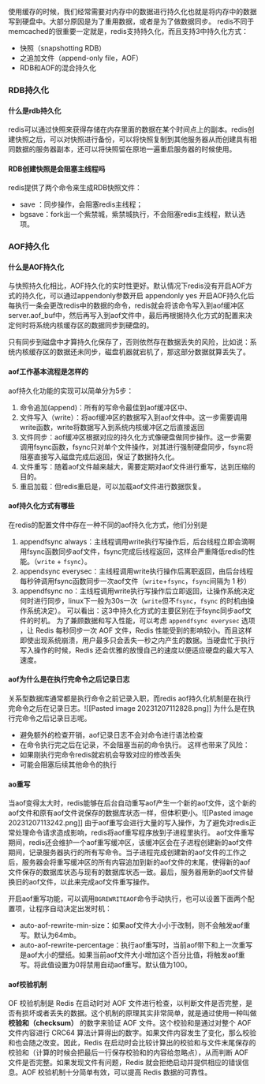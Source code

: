 使用缓存的时候，我们经常需要对内存中的数据进行持久化也就是将内存中的数据写到硬盘中。大部分原因是为了重用数据，或者是为了做数据同步。
redis不同于memcached的很重要一定就是，redis支持持久化，而且支持3中持久化方式：
- 快照（snapshotting RDB）
- 之追加文件（append-only file，AOF）
- RDB和AOF的混合持久化

### RDB持久化
#### 什么是rdb持久化
redis可以通过快照来获得存储在内存里面的数据在某个时间点上的副本。redis创建快照之后，可以对快照进行备份，可以将快照复制到其他服务器从而创建具有相同数据的服务器副本，还可以将快照留在原地一遍重启服务器的时候使用。
#### RDB创建快照是会阻塞主线程吗
redis提供了两个命令来生成RDB快照文件：
- save ：同步操作，会阻塞redis主线程；
- bgsave：fork出一个紫禁城，紫禁城执行，不会阻塞redis主线程，默认选项。

### AOF持久化
#### 什么是AOF持久化
与快照持久化相比，AOF持久化的实时性更好。默认情况下redis没有开启AOF方式的持久化，可以通过appendonly参数开启  appendonly yes
开启AOF持久化后每执行一条会更改redis中的数据的命令，redis就会将该命令写入到aof缓冲区server.aof_buf中，然后再写入到aof文件中，最后再根据持久化方式的配置来决定何时将系统内核缓存区的数据同步到硬盘的。

只有同步到磁盘中才算持久化保存了，否则依然存在数据丢失的风险，比如说：系统内核缓存区的数据还未同步，磁盘机器就宕机了，那这部分数据就算丢失了。

#### aof工作基本流程是怎样的
aof持久化功能的实现可以简单分为5步：
1. 命令追加(append)：所有的写命令最佳到aof缓冲区中、
2. 文件写入（write）：将aof缓冲区的数据写入到aof文件中。这一步需要调用write函数，write将数据写入到系统内核缓冲区之后直接返回
3. 文件同步：aof缓冲区根据对应的持久化方式像硬盘做同步操作。这一步需要调用fsync函数，fsync只对单个文件操作，对其进行强制硬盘同步，fsync将阻塞直接写入磁盘完成后返回，保证了数据持久化。
4. 文件重写：随着aof文件越来越大，需要定期对aof文件进行重写，达到压缩的目的。
5. 重启加载：但redis重启是，可以加载aof文件进行数据恢复。

#### aof持久化方式有哪些
在redis的配置文件中存在一种不同的aof持久化方式，他们分别是
1. appendfsync always：主线程调用write执行写操作后，后台线程立即会滴啊用fsync函数同步aof文件，fsync完成后线程返回，这样会严重降低redis的性能。（`write` + `fsync`）。
2. appendsync everysec：主线程调用write执行操作后离职返回，由后台线程每秒钟调用fsync函数同步一次aof文件（`write`+`fsync`，`fsync`间隔为 1 秒）
3. appendfsync no：主线程调用write执行写操作后立即返回，让操作系统决定何时进行同步，linux下一般为30s一次（`write`但不`fsync`，`fsync` 的时机由操作系统决定）。
可以看出：这3中持久化方式的主要区别在于fsync同步aof文件的时机。
为了兼顾数据和写入性能，可以考虑 `appendfsync everysec` 选项 ，让 Redis 每秒同步一次 AOF 文件，Redis 性能受到的影响较小。而且这样即使出现系统崩溃，用户最多只会丢失一秒之内产生的数据。当硬盘忙于执行写入操作的时候，Redis 还会优雅的放慢自己的速度以便适应硬盘的最大写入速度。
#### aof为什么是在执行完命令之后记录日志
关系型数据库通常都是执行命令之前记录入职，而redis aof持久化机制是在执行完命令之后在记录日志。![[Pasted image 20231207112828.png]]
为什么是在执行完命令之后记录日志呢。
- 避免额外的检查开销，aof记录日志不会对命令进行语法检查
- 在命令执行完之后在记录，不会阻塞当前的命令执行。
这样也带来了风险：
- 如果刚执行完命令redis就宕机会导致对应的修改丢失
- 可能会阻塞后续其他命令的执行
#### ao重写
当aof变得太大时，redis能够在后台自动重写aof产生一个新的aof文件，这个新的aof文件和原有aof文件说保存的数据库状态一样，但体积更小。![[Pasted image 20231207113242.png]]
由于aof重写会进行大量的写入操作，为了避免对redis正常处理命令请求造成影响，redis将aof重写程序放到子进程里执行。
aof文件重写期间，redis还会维护一个aof重写缓冲区，该缓冲区会在子进程创建新的aof文件期间，记录服务器执行的所有写命令。当子进程完成创建新的aof文件的工作之后，服务器会将重写缓冲区的所有内容追加到新的aof文件的末尾，使得新的aof文件保存的数据库状态与现有的数据库状态一致。最后，服务器用新的aof文件替换旧的aof文件，以此来完成aof文件重写操作。

开启aof重写功能，可以调用`BGREWRITEAOF`命令手动执行，也可以设置下面两个配置项，让程序自动决定出发时机：
- auto-aof-rewrite-min-size：如果aof文件大小小于改制，则不会触发aof重写。默认为64mb。
- auto-aof-rewrite-percentage：执行aof重写时，当前aof带下和上一次重写是aof大小的壁纸。如果当前aof文件大小增加这个百分比值，将触发aof重写。将此值设置为0将禁用自动aof重写。默认值为100。

#### aof校验机制
OF 校验机制是 Redis 在启动时对 AOF 文件进行检查，以判断文件是否完整，是否有损坏或者丢失的数据。这个机制的原理其实非常简单，就是通过使用一种叫做 **校验和（checksum）** 的数字来验证 AOF 文件。这个校验和是通过对整个 AOF 文件内容进行 CRC64 算法计算得出的数字。如果文件内容发生了变化，那么校验和也会随之改变。因此，Redis 在启动时会比较计算出的校验和与文件末尾保存的校验和（计算的时候会把最后一行保存校验和的内容给忽略点），从而判断 AOF 文件是否完整。如果发现文件有问题，Redis 就会拒绝启动并提供相应的错误信息。AOF 校验机制十分简单有效，可以提高 Redis 数据的可靠性。

